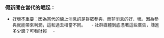 ### 假新聞在當代的崛起：
- [好壞不重要](http://www.salon.com/2016/12/17/fake-news-and-online-harassment-are-more-than-social-media-byproducts-theyre-powerful-profit-drivers/)：因為當代的線上消息的是群眾參與，而非消息的好、壞。因為參與就能帶來利潤，這和過去相當不同。
    - 社群媒體到底憑著這些廣告，賺進多少錢？可看[財報](https://investor.fb.com/home/default.aspx)
    - 
